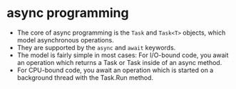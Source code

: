 # async programming
- The core of async programming is the ```Task``` and ```Task<T>``` objects, which model asynchronous operations. 
- They are supported by the ```async``` and ```await``` keywords. 
- The model is fairly simple in most cases: For I/O-bound code, you await an operation which returns a Task or Task<T> inside of an async method. 
- For CPU-bound code, you await an operation which is started on a background thread with the Task.Run method. 

